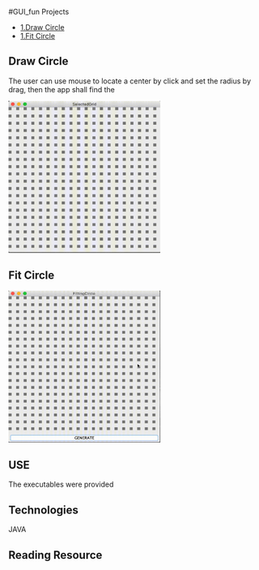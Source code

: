 #GUI_fun Projects
* [1.Draw Circle](#draw-circle)
* [1.Fit Circle](#fit-circle)

## Draw Circle
The user can use mouse to locate a center by click and set the radius by drag, then the app shall find the
<!--![Alt Text](https://github.com/cchun319/GUI_fun/blob/main/circle.gif)-->
<img src="https://github.com/cchun319/GUI_fun/blob/main/circle.gif" width="300" height="300"/>

## Fit Circle
<img src="https://github.com/cchun319/GUI_fun/blob/main/fitting.gif" width="300" height="300"/>

## USE
The executables were provided

## Technologies
JAVA

## Reading Resource
